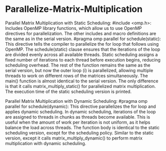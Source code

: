 # Parallelize-Matrix-Multiplication

Parallel Matrix Multiplication with Static Scheduling:
#include <omp.h>: Includes OpenMP library functions, which allow us to use OpenMP directives for parallelization.
The other includes and macro definitions are the same as in the serial version.
#pragma omp parallel for schedule(static): This directive tells the compiler to parallelize the for loop that follows using OpenMP. The schedule(static) clause ensures that the iterations of the loop are divided evenly across all available threads.
Static scheduling assigns a fixed number of iterations to each thread before execution begins, reducing scheduling overhead.
The rest of the function remains the same as the serial version, but now the outer loop (i) is parallelized, allowing multiple threads to work on different rows of the matrices simultaneously.
The main() function is almost identical to the serial version. The only difference is that it calls matrix_multiply_static() for parallelized matrix multiplication.
The execution time of the static scheduling version is printed.


Parallel Matrix Multiplication with Dynamic Scheduling:
#pragma omp parallel for schedule(dynamic): This directive parallelizes the for loop and applies dynamic scheduling. In dynamic scheduling, iterations of the loop are assigned to threads in chunks as threads become available. This is useful when the amount of work per iteration is not uniform, as it helps balance the load across threads.
The function body is identical to the static scheduling version, except for the scheduling policy.
Similar to the static version, except it calls matrix_multiply_dynamic() to perform matrix multiplication with dynamic scheduling.
